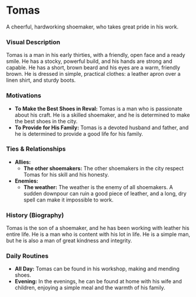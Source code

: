 # Tomas

A cheerful, hardworking shoemaker, who takes great pride in his work.

### Visual Description

Tomas is a man in his early thirties, with a friendly, open face and a ready smile. He has a stocky, powerful build, and his hands are strong and capable. He has a short, brown beard and his eyes are a warm, friendly brown. He is dressed in simple, practical clothes: a leather apron over a linen shirt, and sturdy boots.

### Motivations

- **To Make the Best Shoes in Reval:** Tomas is a man who is passionate about his craft. He is a skilled shoemaker, and he is determined to make the best shoes in the city.
- **To Provide for His Family:** Tomas is a devoted husband and father, and he is determined to provide a good life for his family.

### Ties & Relationships

- **Allies:**
    - **The other shoemakers:** The other shoemakers in the city respect Tomas for his skill and his honesty.
- **Enemies:**
    - **The weather:** The weather is the enemy of all shoemakers. A sudden downpour can ruin a good piece of leather, and a long, dry spell can make it impossible to work.

### History (Biography)

Tomas is the son of a shoemaker, and he has been working with leather his entire life. He is a man who is content with his lot in life. He is a simple man, but he is also a man of great kindness and integrity.

### Daily Routines

- **All Day:** Tomas can be found in his workshop, making and mending shoes.
- **Evening:** In the evenings, he can be found at home with his wife and children, enjoying a simple meal and the warmth of his family.
